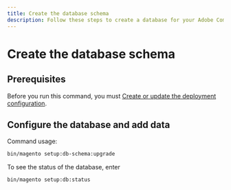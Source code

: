 ```yaml
---
title: Create the database schema
description: Follow these steps to create a database for your Adobe Commerce or Magento Open Source.
---
```


# Create the database schema

## Prerequisites

Before you run this command, you must [Create or update the deployment configuration](deployment.md).

## Configure the database and add data

Command usage:

```bash
bin/magento setup:db-schema:upgrade
```

To see the status of the database, enter

```bash
bin/magento setup:db:status
```
